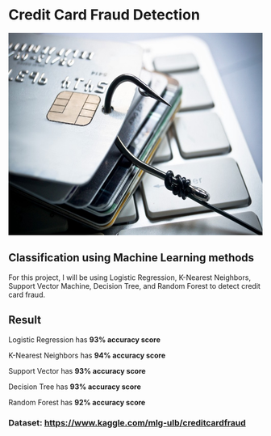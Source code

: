 # Credit Card Fraud Detection

<img src = "Images/intro.jpeg" width = "620" height = "400">

## Classification using Machine Learning methods
For this project, I will be using Logistic Regression, K-Nearest Neighbors, Support Vector Machine, Decision Tree, and Random Forest to detect credit card fraud.

## Result

Logistic Regression has **93% accuracy score**

K-Nearest Neighbors has **94% accuracy score**

Support Vector has **93% accuracy score**

Decision Tree has **93% accuracy score**

Random Forest has **92% accuracy score**

### Dataset: https://www.kaggle.com/mlg-ulb/creditcardfraud
